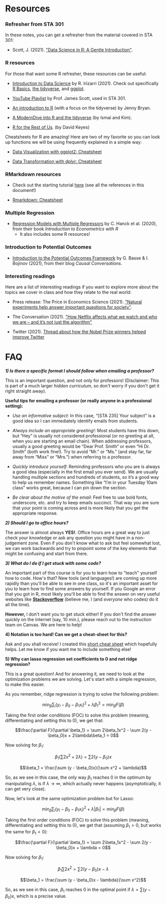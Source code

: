---
---
# Resources

### Refresher from STA 301

In these notes, you can get a refresher from the material covered in STA 301:

- Scott, J. (2021). ["Data Science in R: A Gentle Introduction"](https://bookdown.org/jgscott/DSGI/).

### R resources

For those that want some R refresher, these resources can be useful:

- [Introduction to Data Science](https://rafalab.github.io/dsbook/) by R. Irizarri (2021). Check out specifically [R Basics](https://rafalab.github.io/dsbook/r-basics.html), [the tidyverse](https://rafalab.github.io/dsbook/tidyverse.html), and [ggplot](https://rafalab.github.io/dsbook/ggplot2.html).

- [YouTube Playlist](https://youtube.com/playlist?list=PL8Yi9OGQMf2EFHkS8-n5AXuaFpD_rXdoA) by Prof. James Scott, used in STA 301.

- [An introduction to R](https://stat545.com/) (with a focus on the tidyverse) by Jenny Bryan.

- [A ModernDive into R and the tidyverse](https://moderndive.com/index.html) (by Ismai and Kim).

- [R for the Rest of Us](https://rfortherestofus.com/resources/). (by David Keyes)

Cheatsheets for R are amazing! Here are two of my favorite so you can look up functions we will be using frequently explained in a simple way:

- [Data Visualization with ggplot2: Cheatsheet](https://sta235.netlify.com/images/data-visualization.pdf)

- [Data Transformation with dplyr: Cheatsheet](https://sta235.netlify.com/images/data-transformation.pdf)


### RMarkdown resources

- Check out the starting tutorial [here](https://sta235.netlify.app/rmarkdown_tutorial/) (see all the references in this document!)

- [Rmarkdown: Cheatsheet](https://sta235.netlify.com/images/rmarkdown.pdf)

### Multiple Regression

- [Regression Models with Multiple Regressors](https://www.econometrics-with-r.org/6-rmwmr.html) by C. Hanck et al. (2020), from their book *Introduction to Econometrics with R*
	- It also includes some R resources!

### Introduction to Potential Outcomes

- [Introduction to the Potential Outcomes Framework](https://www.causalconversations.com/post/po-introduction/) by G. Basse & I. Bojinov (2021), from their blog *Causal Conversations*.


<!-- ### Machine Learning

- ["Hands-On Machine Learning"](https://bradleyboehmke.github.io/HOML/) by B. Boehmke & B. Greenwell (2020). *Note: Great resource to see different packages for bagging, random forests, and boosting, beyond what we have seen in class!* -->

### Interesting readings

Here are a list of interesting readings if you want to explore more about the topics we cover in class and how they relate to the real world:

-  Press release: The Price in Economics Science (2021). ["Natural experiments help answer important questions for society"](https://www.nobelprize.org/prizes/economic-sciences/2021/press-release/).

- The Conversation (2021). ["How Netflix affects what we watch and who we are – and it’s not just the algorithm"](https://theconversation.com/how-netflix-affects-what-we-watch-and-who-we-are-and-its-not-just-the-algorithm-169897)

- Twitter (2021). [Thread about how the Nobel Prize winners helped improve Twitter](https://twitter.com/TwitterEng/status/1450179475426066433)


# FAQ

***1) Is there a specific format I should follow when emailing a professor?***

This is an important question, and not only for professors! (Disclaimer: This is part of a much larger *hidden curriculum*, so don't worry if you don't get it right straight away).

**Useful tips for emailing a professor (or really anyone in a professional setting):**

- *Use an informative subject*: In this case, “[STA 235] Your subject” is a good idea so I can immediately identify emails from students.

- *Always include an appropriate greeting!*: Most students have this down, but “Hey” is usually not considered professional (or no greeting at all, when you are starting an email chain). When addressing professors, usually a good greeting would be “Dear Prof. Smith” or even “Hi Dr. Smith” (both work fine!). Try to avoid “Mr.” or “Ms.” (and stay far, far away from “Miss” or “Mrs.”) when referring to a professor.

- *Quickly introduce yourself*: Reminding professors who you are is always a good idea (especially in the first email you ever send). We are usually handling multiple sections and hundreds of students, so it’s a good way to help us remember names. Something like “I’m in your Tuesday 10am class” works great, because I can pin down the section.

- *Be clear about the motive of the email*: Feel free to use bold fonts, underscore, etc. and try to keep emails succinct. That way you are sure that your point is coming across and is more likely that you get the appropriate response.


***2) Should I go to office hours?***

The answer is almost always **YES!**. Office hours are a great way to just check your knowledge or ask any question you might have in a non-judgement zone. Even if you don't know what to ask but feel somewhat lost, we can work backwards and try to pinpoint some of the key elements that might be confusing and start from there.  

***3) What do I do if I get stuck with some code?***

An important part of this course is for you to learn how to "teach" yourself how to code. How's that? New tools (and languages!) are coming up more rapidly than you'll be able to see in one class, so it's an important asset for you to learn how to find some answers by yourself. If you Google an error that you got in R, most likely you'll be able to find the answer on very useful websites like **[Stackoverflow](https://stackoverflow.com/)** (believe me, I (and *everyone* who codes) do it all the time). 

**However,** I don't want you to get stuck either! If you don't find the answer quickly on the internet (say, 10 min.), please reach out to the instruction team on Canvas. We are here to help!

**4) Notation is too hard! Can we get a cheat-sheet for this?**

Ask and you shall receive! I created this [short cheat sheet](https://sta235.netlify.app/notation_cheatsheet/) which hopefully helps. Let me know if you want me to include something else!

**5) Why can lasso regression set coefficients to 0 and not ridge regression?**

This is a great question! And for answering it, we need to look at the optimization problems we are solving. Let's start with a simple regression, to make this easier.

As you remember, ridge regression is trying to solve the following problem:

$$\min_{\beta} \sum_i(y_i - \beta_0 - \beta_1 x_i)^2 + \lambda \beta_1^2 = \min_{\beta} F(\beta)$$

Taking the first order conditions (FOC) to solve this problem (meaning, differentiating and setting this to 0), we get that:

$$\frac{\partial F}{\partial \beta_1} = \sum 2\beta_1x^2 - \sum 2(y - \beta_0)x + 2\lambda\beta_1 = 0$$

Now solving for $\beta_1$:

$$\beta_1(\sum 2x^2 + 2\lambda) = \sum 2(y - \beta_0)x$$

$$\beta_1 = \frac{\sum (y - \beta_0)x}{\sum x^2 + \lambda}$$

So, as we see in this case, the only way $\beta_1$ reaches 0 in the optimum by maniputaling $\lambda$, is if $\lambda \rightarrow \infty$, which actually never happens (asymptotically, it can get very close).


Now, let's look at the same optimization problem but for Lasso:

$$\min_{\beta} \sum_i(y_i - \beta_0 - \beta_1 x_i)^2 + \lambda |\beta_1| = \min_{\beta} F(\beta)$$

Taking the first order conditions (FOC) to solve this problem (meaning, differentiating and setting this to 0), we get that (assuming $\beta_1>0$, but works the same for $\beta_1<0$):

$$\frac{\partial F}{\partial \beta_1} = \sum 2\beta_1x^2 - \sum 2(y - \beta_0)x + \lambda = 0$$

Now solving for $\beta_1$:

$$\beta_1\sum 2x^2 = \sum 2(y - \beta_0)x - \lambda$$

$$\beta_1 = \frac{\sum (y - \beta_0)x - \lambda}{\sum x^2}$$

So, as we see in this case, $\beta_1$ reaches 0 in the optimal point if $\lambda = \sum (y - \beta_0)x$, which is a precise value.

